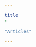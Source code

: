 ```yaml
---
title: "Articles"
---
```


<div id="postings"></div>

<script>
    function add_posting(url, image, title, des)
    {
        let main = document.getElementById('postings');

        let obj = document.createElement('a');
        obj.setAttribute('class', 'posting');
        let url_ = "https://giana-blog.netlify.app/" + url + "/";
        obj.setAttribute('href', url_);

        let div = document.createElement('div');
        let preimage = document.createElement('img');
        preimage.setAttribute('class', 'preimg');
        preimage.setAttribute('src', "https://giana-blog.netlify.app/assets/"+image);
        obj.appendChild(preimage);

        div.setAttribute('class', 'post-body');
        let h1 = document.createElement('h1');
        h1.setAttribute('class', "post-title");
        h1.innerText = title;
        div.appendChild(h1);

        let span = document.createElement('span');
        span.innerText = des;
        div.appendChild(span);
        obj.appendChild(div);
        main.appendChild(obj);
    }

    add_posting('Why-I-decided-to-start-my-career-early' , 'interview.jpg', 'Why I decided to start my career early', 
    'This post contains content about why I chose to plan my career right after I graduate university. In process, I made my own standard in hiring process.');
    add_posting('nightmare-of-human-resource-managements-:-developers', "manpower.jpg", "Nightmare of human resource managements - developers",
    "I thoughfully lookback my old friend's saying, why you developer guys keep quiting own job, even company providing various merits to you out of their ass. What developer ultimately wants? I disolved my thought in this post.")
    add_posting('Why-I-chose-to-be-backend-developer', "select.jpeg", "Why I chose to be backend developer",
    "Before I jump to job market, I organized my story of my journey to decide to be a backend developer.")
    add_posting('How-end-users-dealing-with-fintech', "customer.jpg", "How end users dealing with fintech",
    "Based on customer's sight, I tore apart how fintech leading market in my words.")
</script>
    


<style>
    .post-body
    {
        display:grid;
        place-items: center normal;
        padding: 2vw 0vw;
    }
    .posting
    {
        display: flex;
        justify-content: flex-start;
        margin: 4.5vw 5vw;
    }
    .preimg
    {
        display: inline-block;
        width: 16vw;
        height: 16vw;
        border-radius: 10px;
        margin: 0em 0em;
        margin-right: 3vw;
        vertical-align: middle;
    }
    span
    {
        display: block;
        font-size: 1.5vw;
    }
    h1
    {
        font-size: 2.5vw;
        margin-top:0em;
    }
</style>

